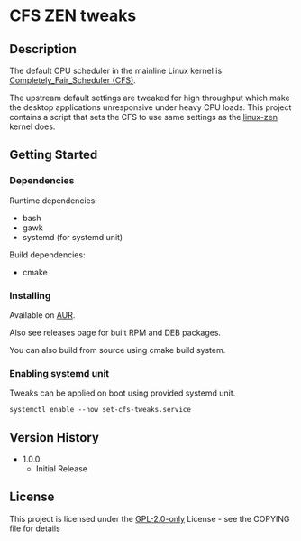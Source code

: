 # CFS ZEN tweaks

## Description

The default CPU scheduler in the mainline Linux kernel
is [Completely_Fair_Scheduler (CFS)](https://en.wikipedia.org/wiki/Completely_Fair_Scheduler).

The upstream default settings are tweaked for high throughput which make the desktop applications
unresponsive under heavy CPU loads. This project contains a script that sets the CFS to use same
settings as the [linux-zen ](https://github.com/zen-kernel/zen-kernel) kernel does.

## Getting Started

### Dependencies

Runtime dependencies:

* bash
* gawk
* systemd (for systemd unit)

Build dependencies:

* cmake

### Installing

Available on [AUR](example.com).

Also see releases page for built RPM and DEB packages.

You can also build from source using cmake build system.

### Enabling systemd unit

Tweaks can be applied on boot using provided systemd unit.

```
systemctl enable --now set-cfs-tweaks.service
```

## Version History

* 1.0.0
    * Initial Release

## License

This project is licensed under the [GPL-2.0-only](https://spdx.org/licenses/GPL-2.0-only.html) License - see the COPYING file for details
